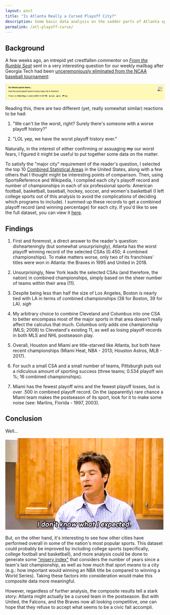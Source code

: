 ```yaml
---
layout: post
title: "Is Atlanta Really a Cursed Playoff City?"
description: Some basic data analysis on the sadder parts of Atlanta sports fandom
permalink: /atl-playoff-curse/
---
```


## Background

A few weeks ago, an intrepid yet crestfallen commentor on _[From the Rumble Seat](https://fromtherumbleseat.com)_ sent in a very interesting question for our weekly mailbag after Georgia Tech had been [unceremoniously eliminated from the NCAA baseball tournament](https://www.fromtherumbleseat.com/2019/6/2/18650057/jackets-sustain-season-ending-loss-to-auburn-4-1):

![Mailbag Comment](/assets/images/mailbag-comment-06-05.png)

Reading this, there are two different (yet, really somewhat similar) reactions to be had:

1. "We can't be the worst, right? Surely there's someone with a worse playoff history?"

2. "LOL yep, we have the worst playoff history ever."

Naturally, in the interest of either confirming or assuaging ~~my~~ our worst fears, I figured it might be useful to put together some data on the matter.

To satisfy the "major city" requirement of the reader's question, I selected the top 10 [Combined Statistical Areas](https://en.wikipedia.org/wiki/Combined_statistical_area) in the United States, along with a few others that I thought might be interesting points of comparison. Then, using SportsReference and Wikipedia, I compiled each city's playoff record and number of championships in each of six professional sports: American football, basketball, baseball, hockey, soccer, and women's basketball (I left college sports out of this analysis to avoid the complications of deciding which programs to include). I summed up these records to get a combined playoff record (and winning percentage) for each city. If you'd like to see the full dataset, you can view it [here](/assets/misc/playoff-records-data.htm).

## Findings

1. First and foremost, a direct answer to the reader's question: dishearteningly (but somewhat unsurprisingly), Atlanta has the worst playoff winning record of the selected CSAs (0.450; 4 combined championships). To make matters worse, only two of its franchises' titles were won in Atlanta: the Braves in 1995 and United in 2018.

2. Unsurprisingly, New York leads the selected CSAs (and therefore, the nation) in combined championships, simply based on the sheer number of teams within their area (11).

3. Despite being less than half the size of Los Angeles, Boston is nearly tied with LA in terms of combined championships (38 for Boston, 39 for LA). _sigh_

4. My arbitrary choice to combine Cleveland and Columbus into one CSA to better encompass most of the major sports in that area doesn't really affect the calculus that much. Columbus only adds one championship (MLS; 2008) to Cleveland's existing 11, as well as losing playoff records in both MLS and NHL postseason play.

5. Overall, Houston and Miami are title-starved like Atlanta, but both have recent championships (Miami Heat, NBA - 2013; Houston Astros, MLB - 2017).

6. For such a small CSA and a small number of teams, Pittsburgh puts out a ridiculous amount of sporting success (three teams; 0.534 playoff win %; 16 combined championships).

7. Miami has the fewest playoff wins and the fewest playoff losses, but is over .500 in combined playoff record. On the (apparently) rare chance a Miami team makes the postseason of its sport, look for it to make some noise (see: Marlins, Florida - 1997, 2003).

## Conclusion

Well...

![I don't know what I expected](/assets/images/I-dont-know-what-I-expected.gif)

But, on the other hand, it's interesting to see how other cities have performed overall in some of the nation's most popular sports. This dataset could probably be improved by including college sports (specifically, college football and basketball), and more analysis could be done to generate some ["misery index"](https://www.espn.com/nhl/story/_/id/24367000/the-top-25-most-miserable-fan-bases-professional-sports) that considers the number of years since a team's last championship, as well as how much that sport _means_ to a city (e.g.: how important would winning an NBA title be compared to winning a World Series). Taking these factors into consideration would make this composite data more meaningful.

However, regardless of further analysis, the composite results tell a stark story: Atlanta might actually be a cursed team in the postseason. But with United, the Falcons, and the Braves now all looking competitive, one can hope that they refuse to accept what seems to be a civic fait accompli.
